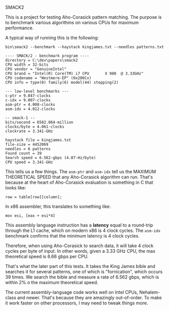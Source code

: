 SMACK2

This is a project for testing Aho-Corasick pattern matching. The
purpose is to benchmark various algorithms on various CPUs for maximum
performance.

A typical way of running this is the following:

	bin\smack2 --benchmark --haystack kingjames.txt --needles patterns.txt

	---- SMACK/2 - benchmark program ----
	directory = C:\dev\papers\smack2
	CPU width = 32-bits
	CPU vendor = "GenuineIntel"
	CPU brand = "Intel(R) Core(TM) i7 CPU       X 980  @ 3.33GHz"
	CPU codename = "Westmere-EP" (0x206Cx)
	CPU info = type(0) family(6) model(44) stepping(2)

	--- low-level benchmarks ---
	c-ptr = 9.047-clocks
	c-idx = 9.007-clocks
	asm-ptr = 4.008-clocks
	asm-idx = 4.012-clocks

	-- smack-1 --
	bits/second = 6582.064-million
	clocks/byte = 4.061-clocks
	clockrate = 3.341-GHz

	haystack file = kingjames.txt
	file-size = 4452069
	needles = 6 patterns
	Found count = 39
	Search speed = 6.562-gbps (4.07-Hz/byte)
	CPU speed = 3.341-GHz

This tells us a few things. The `asm-ptr` and `asm-idx` tell us the MAXIMUM
THEORETICAL SPEED that any Aho-Corasick algorithm can run. That's because
at the heart of Aho-Corasick evaluation is something in C that looks like:

	row = table[row][column];

In x86 assembler, this translates to something like:

	mov esi, [eax + esi*4]

This assembly language instruction has a **latency** equal to a round-trip
through the L1 cache, which on modern x86 is 4 clock cycles. The `asm-idx`
benchmark confirms that the minimum latency is 4 clock cycles.

Therefore, when using Aho-Corasick to search data, it will take 4 clock
cycles per byte of input. In other words, given a 3.33 GHz CPU, the max
theoretical speed is 6.66 gbps per CPU.

That's what the later part of this tests. It takes the King James bible
and searches it for several patterns, one of which is "fornication", which
occurs 39 times. We search the bible and measure a rate of 6.562 gbps,
which is within 2% o the maximum theoretical speed.

The current assembly-language code works well on Intel CPUs, Nehalem-class
and newer. That's because they are amazingly out-of-order. To make it work
faster on other processors, I may need to tweak things more.
